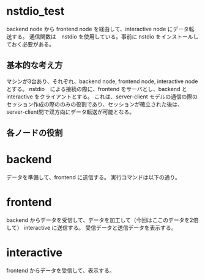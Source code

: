 # nstdio_test

backend node から frontend node を経由して、interactive node にデータ転送する。
通信関数は　nstdio を使用している。事前に nstdio をインストールしておく必要がある。

## 基本的な考え方

マシンが3台あり、それぞれ、backend node, frontend node, interactive node とする。
nstdio　による接続の際に、frontend をサーバとし、backend と interactive をクライアントとする。
これは、server-client モデルの通信の際のセッション作成の際ののみの役割であり、セッションが確立された後は、
server-client間で双方向にデータ転送が可能となる。

## 各ノードの役割
# backend

データを準備して、frontend に送信する。
実行コマンドは以下の通り。

# frontend

backend からデータを受信して、データを加工して（今回はここのデータを2倍して） interactive に送信する。
受信データと送信データを表示する。

# interactive

frontend からデータを受信して、表示する。
